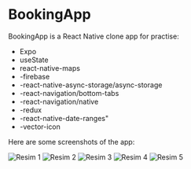 # BookingApp

BookingApp is a React Native  clone app for practise:


- Expo
- useState
- react-native-maps
- -firebase
- -react-native-async-storage/async-storage
- -react-navigation/bottom-tabs
- -react-navigation/native
- -redux
- -react-native-date-ranges"
- -vector-icon


  

Here are some screenshots  of the app:

![Resim 1](https://r.resimlink.com/Q6veH.png)
![Resim 2](https://r.resimlink.com/NDbWV.png)
![Resim 3](https://r.resimlink.com/Ksw9W0fPg.png)
![Resim 4](https://r.resimlink.com/vUWcVu6X4yL.png)
![Resim 5](https://r.resimlink.com/Q6veH.png)
